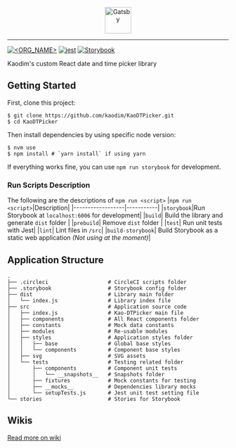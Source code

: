 <p align="center">
  <img alt="Gatsby" src="https://user-images.githubusercontent.com/3690421/102041303-09cda800-3e0a-11eb-8175-3e37fc28dfc5.png" height="60" />
</p>

---

<!-- # KaoDTPicker -->

[![<ORG_NAME>](https://circleci.com/gh/kaodim/KaoDTPicker.svg?style=svg)](LINK)
[![jest](https://jestjs.io/img/jest-badge.svg)](https://github.com/facebook/jest)
[![Storybook](https://cdn.jsdelivr.net/gh/storybookjs/brand@master/badge/badge-storybook.svg)]()

Kaodim's custom React date and time picker library
<!-- ![KaoDTPicker](https://user-images.githubusercontent.com/3690421/102041303-09cda800-3e0a-11eb-8175-3e37fc28dfc5.png) -->


## Getting Started

First, clone this project:

```shell
$ git clone https://github.com/kaodim/KaoDTPicker.git
$ cd KaoDTPicker
```

Then install dependencies by using specific node version:

```shell
$ nvm use
$ npm install # `yarn install` if using yarn
```

If everything works fine, you can use `npm run storybook` for development.

### Run Scripts Description
The following are the descriptions of `npm run <script>`
|`npm run <script>`|Description|
|------------------|-----------|
|`storybook`|Run Storybook at `localhost:6006` for development|
|`build`| Build the library and generate `dist` folder |
|`prebuild`| Remove `dist` folder |
|`test`| Run unit tests with Jest|
|`lint`| Lint files in `/src`|
|`build-storybook`| Build Storybook as a static web application _(Not using at the moment)_|

## Application Structure
```
.
├── .circleci                   # CircleCI scripts folder
├── .storybook                  # Storybook config folder
├── dist                        # Library main folder
│   └── index.js                # Library index file
├── src                         # Application source code
│   ├── index.js                # Kao-DTPicker main file
│   ├── components              # All React components folder
│   ├── constants               # Mock data constants
│   ├── modules                 # Re-usable modules
│   ├── styles                  # Application styles folder
│   │   ├── base                # Global base styles
│   │   └── components          # Component base styles
│   ├── svg                     # SVG assets
│   └── tests                   # Testing related folder
│       ├── components          # Component unit tests
│       │   └── __snapshots__   # Snapshots folder
│       ├── fixtures            # Mock constants for testing
│       ├── __mocks__           # Dependencies library mocks 
│       └── setupTests.js       # Jest unit test setting file
└── stories                     # Stories for Storybook
```

## Wikis
[Read more on wiki](https://github.com/kaodim/KaoDTPicker/wiki)
